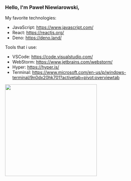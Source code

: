 ### Hello, I'm Paweł Niewiarowski,

My favorite technologies:
* JavaScript: https://www.javascript.com/
* React: https://reactjs.org/
* Deno: https://deno.land/


Tools that i use:
* VSCode: https://code.visualstudio.com/
* WebStorm: https://www.jetbrains.com/webstorm/
* Hyper: https://hyper.is/
* Terminal: https://www.microsoft.com/en-us/p/windows-terminal/9n0dx20hk701?activetab=pivot:overviewtab

<img width="300" src="https://steamusercontent-a.akamaihd.net/ugc/862855199469812516/907EBE3A7DD84ED1957DD2551F14EFEE357CC4E4/">
